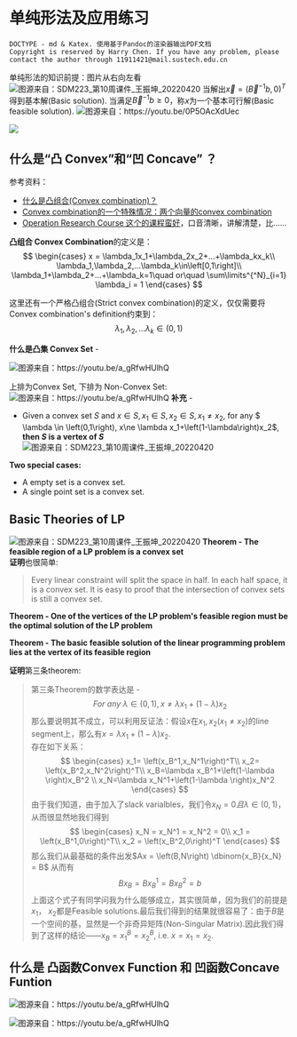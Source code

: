 # 单纯形法及应用练习
````
DOCTYPE - md & Katex. 使用基于Pandoc的渲染器输出PDF文档
Copyright is reserved by Harry Chen. If you have any problem, please contact the author through 11911421@mail.sustech.edu.cn
````

单纯形法的知识前提：图片从右向左看
![](source/img/Basic%20Feasible%20solution%20基本可行解%20说明.png '图源来自：SDM223_第10周课件_王振坤_20220420')
当解出$\vec x = \left(\vec B\mathop{{}}\nolimits^{{-1}}b,0\right)^T$得到基本解(Basic solution).
当满足$\vec B\mathop{{}}\nolimits^{{-1}}b\ge0$，称$x$为一个基本可行解(Basic feasible solution).
![](source/img/什么是基本可行解.png '图源来自：https://youtu.be/0P5OAcXdUec')

![](source/img/什么是基本可行解(Basic%20feasible%20solution).png)

## 什么是“凸 Convex”和“凹 Concave” ？
参考资料：
+ [什么是凸组合(Convex combination)？](https://zh.wikipedia.org/wiki/%E5%87%B8%E7%BB%84%E5%90%88)
+ [Convex combination的一个特殊情况：两个向量的convex combination](https://www.youtube.com/watch?v=qy9jB5ydxGo)
+ [Operation Research Course 这个的课程蛮好](https://www.youtube.com/watch?v=a_gRfwHUlhQ)，口音清晰，讲解清楚，比......

**凸组合 Convex Combination**的定义是：
$$
\begin{cases}
x = \lambda_1x_1+\lambda_2x_2+...+\lambda_kx_k\\
\lambda_1,\lambda_2,...\lambda_k\in\left[0,1\right]\\
\lambda_1+\lambda_2+...+\lambda_k=1\quad or\quad \sum\limits^{^N}_{i=1} \lambda_i = 1
\end{cases}
$$  

这里还有一个严格凸组合(Strict convex combination)的定义，仅仅需要将 Convex combination's definition约束到：
$$\lambda_1,\lambda_2,...\lambda_k\in\left(0,1\right)$$

**什么是凸集 Convex Set** - 

![](source/img/凸集的定义.png '图源来自：https://youtu.be/a_gRfwHUlhQ')

上排为Convex Set, 下排为 Non-Convex Set:
![](source/img/Convex%20Set%20示意.png '图源来自：https://youtu.be/a_gRfwHUlhQ')
**补充** -
+ Given a convex set $S$ and $x\in S, x_1\in S, x_2\in S, x_1\ne x_2$, for any $ \lambda \in \left(0,1\right), x\ne \lambda x_1+\left(1-\lambda\right)x_2$, **then $S$ is a vertex of $S$**
![](source/img/图示凸集合.png '图源来自：SDM223_第10周课件_王振坤_20220420')

**Two special cases:**
+ A empty set is a convex set.
+ A single point set is a convex set.

## Basic Theories of LP
![](source/img/Basic%20theories%20of%20LP.png '图源来自：SDM223_第10周课件_王振坤_20220420')
**Theorem - The feasible region of a LP problem is a convex set**  
**证明**也很简单: 
> Every linear constraint will split the space in half. In each half space, it is a convex set. It is easy to proof that the intersection of convex sets is still a convex set.

**Theorem - One of the vertices of the LP problem's feasible region must be the optimal solution of the LP problem**

**Theorem - The basic feasible solution of the linear programming problem lies at the vertex of its feasible region**

**证明**第三条theorem:  
>第三条Theorem的数学表达是 - $$ For\ any\ \lambda\in\left(0,1\right),x\ne\lambda x_1+\left(1-\lambda\right)x_2$$
那么要说明其不成立，可以利用反证法：假设$x$在$x_1,x_2$($x_1\ne x_2$)的line segment上，那么有$x = \lambda x_1+\left(1-\lambda\right)x_2$.  
存在如下关系：
$$
\begin{cases}
x_1= \left(x_B^1,x_N^1\right)^T\\
x_2= \left(x_B^2,x_N^2\right)^T\\
x_B=\lambda x_B^1+\left(1-\lambda \right)x_B^2 \\
x_N=\lambda x_N^1+\left(1-\lambda \right)x_N^2
\end{cases}
$$
由于我们知道，由于加入了slack varialbles，我们令$x_N = 0 且 \lambda\in\left(0,1\right)$，从而很显然地我们得到
$$
\begin{cases}
x_N = x_N^1 = x_N^2 = 0\\
x_1 = \left(x_B^1,0\right)^T\\
x_2 = \left(x_B^2,0\right)^T
\end{cases}
$$
那么我们从最基础的条件出发$Ax = \left(B,N\right) 	\dbinom{x_B}{x_N} = B$ 从而有
$$Bx_B = Bx_B^1 =Bx_B^2 = b $$
上面这个式子有同学问我为什么能够成立，其实很简单，因为我们的前提是$x_1，\ x_2$都是Feasible solutions.最后我们得到的结果就很容易了：由于$B$是一个空间的基，显然是一个非奇异矩阵(Non-Singular Matrix).因此我们得到了这样的结论——$x_B=x_1^B=x_2^B$, i.e. $x=x_1=x_2$.






## 什么是 凸函数Convex Function 和 凹函数Concave Funtion

![](source/img/Definition%20of%20Convex%20Function.png '图源来自：https://youtu.be/a_gRfwHUlhQ')

![](source/img/Definition%20of%20Concave%20Function.png '图源来自：https://youtu.be/a_gRfwHUlhQ')





